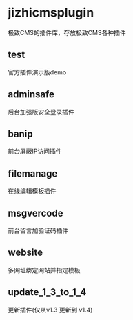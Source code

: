 # jizhicmsplugin
极致CMS的插件库，存放极致CMS各种插件   
## test  
官方插件演示版demo    
## adminsafe   
后台加强版安全登录插件    
## banip   
前台屏蔽IP访问插件   
## filemanage   
在线编辑模板插件   
## msgvercode   
前台留言加验证码插件      
## website   
多网址绑定网站并指定模板   
## update_1_3_to_1_4   
更新插件(仅从v1.3 更新到 v1.4) 
